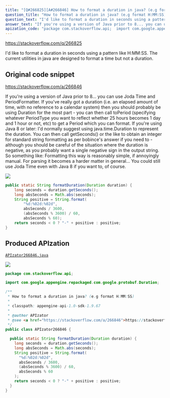 ```yaml
---
title: "[Q#266825][A#266846] How to format a duration in java? (e.g format H:MM:SS)"
question_title: "How to format a duration in java? (e.g format H:MM:SS)"
question_text: "I'd like to format a duration in seconds using a pattern like H:MM:SS. The current utilities in java are designed to format a time but not a duration."
answer_text: "If you're using a version of Java prior to 8... you can use Joda Time and PeriodFormatter. If you've really got a duration (i.e. an elapsed amount of time, with no reference to a calendar system) then you should probably be using Duration for the most part - you can then call toPeriod (specifying whatever PeriodType you want to reflect whether 25 hours becomes 1 day and 1 hour or not, etc) to get a Period which you can format. If you're using Java 8 or later: I'd normally suggest using java.time.Duration to represent the duration. You can then call getSeconds() or the like to obtain an integer for standard string formatting as per bobince's answer if you need to - although you should be careful of the situation where the duration is negative, as you probably want a single negative sign in the output string. So something like: Formatting this way is reasonably simple, if annoyingly manual. For parsing it becomes a harder matter in general... You could still use Joda Time even with Java 8 if you want to, of course."
apization_code: "package com.stackoverflow.api;  import com.google.appengine.repackaged.com.google.protobuf.Duration;  /**  * How to format a duration in java? (e.g format H:MM:SS)  *  * classpath: appengine-api-1.0-sdk-1.9.67  *  * @author APIzator  * @see <a href=\"https://stackoverflow.com/a/266846\">https://stackoverflow.com/a/266846</a>  */ public class APIzator266846 {    public static String formatDuration(Duration duration) {     long seconds = duration.getSeconds();     long absSeconds = Math.abs(seconds);     String positive = String.format(       \"%d:%02d:%02d\",       absSeconds / 3600,       (absSeconds % 3600) / 60,       absSeconds % 60     );     return seconds < 0 ? \"-\" + positive : positive;   } }"
---
```


https://stackoverflow.com/q/266825

I&#x27;d like to format a duration in seconds using a pattern like H:MM:SS. The current utilities in java are designed to format a time but not a duration.



## Original code snippet

https://stackoverflow.com/a/266846

If you&#x27;re using a version of Java prior to 8... you can use Joda Time and PeriodFormatter. If you&#x27;ve really got a duration (i.e. an elapsed amount of time, with no reference to a calendar system) then you should probably be using Duration for the most part - you can then call toPeriod (specifying whatever PeriodType you want to reflect whether 25 hours becomes 1 day and 1 hour or not, etc) to get a Period which you can format.
If you&#x27;re using Java 8 or later: I&#x27;d normally suggest using java.time.Duration to represent the duration. You can then call getSeconds() or the like to obtain an integer for standard string formatting as per bobince&#x27;s answer if you need to - although you should be careful of the situation where the duration is negative, as you probably want a single negative sign in the output string. So something like:
Formatting this way is reasonably simple, if annoyingly manual. For parsing it becomes a harder matter in general... You could still use Joda Time even with Java 8 if you want to, of course.

<div class="code-logo"><img src="/stackoverflow.png" /></div>

```java
public static String formatDuration(Duration duration) {
    long seconds = duration.getSeconds();
    long absSeconds = Math.abs(seconds);
    String positive = String.format(
        "%d:%02d:%02d",
        absSeconds / 3600,
        (absSeconds % 3600) / 60,
        absSeconds % 60);
    return seconds < 0 ? "-" + positive : positive;
}
```

## Produced APIzation

[`APIzator266846.java`](https://github.com/pasqualesalza/apization-temp-data/raw/master/search/APIzator266846.java)

<div class="code-logo"><img src="/apizator.png" /></div>

```java
package com.stackoverflow.api;

import com.google.appengine.repackaged.com.google.protobuf.Duration;

/**
 * How to format a duration in java? (e.g format H:MM:SS)
 *
 * classpath: appengine-api-1.0-sdk-1.9.67
 *
 * @author APIzator
 * @see <a href="https://stackoverflow.com/a/266846">https://stackoverflow.com/a/266846</a>
 */
public class APIzator266846 {

  public static String formatDuration(Duration duration) {
    long seconds = duration.getSeconds();
    long absSeconds = Math.abs(seconds);
    String positive = String.format(
      "%d:%02d:%02d",
      absSeconds / 3600,
      (absSeconds % 3600) / 60,
      absSeconds % 60
    );
    return seconds < 0 ? "-" + positive : positive;
  }
}

```